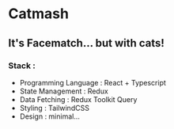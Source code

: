 # Catmash
## It's Facematch... but with cats!

### Stack :

- Programming Language : React + Typescript
- State Management : Redux
- Data Fetching : Redux Toolkit Query
- Styling : TailwindCSS
- Design : minimal...
